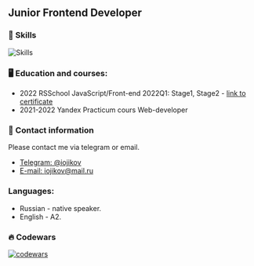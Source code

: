 ## Junior Frontend Developer

### 🔧 Skills
![Skills](https://skillicons.dev/icons?i=js,ts,react,redux,html,css,sass,github,vscode,ps,figma&theme=dark&perline=7)

### 🖥️ Education and courses:
- 2022 RSSchool JavaScript/Front-end 2022Q1: Stage1, Stage2 - [link to certificate](https://app.rs.school/certificate/achyd2xs)
- 2021-2022 Yandex Practicum сours Web-developer

### 💬 Contact information
Please contact me via telegram or email.
- [Telegram: @iojikov](https://t.me/iojikov) 
- [E-mail: iojikov@mail.ru](mailto:iojikov@mail.ru)

### Languages:
- Russian - native speaker.
- English - A2.

### 🔥 Codewars  
[![codewars](https://www.codewars.com/users/ivnpotapov/badges/large)](https://www.codewars.com/users/ivnpotapov)



